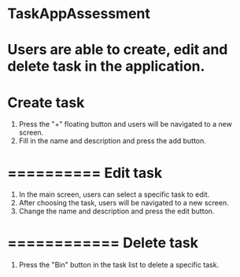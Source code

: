 # TaskAppAssessment
Users are able to create, edit and delete task in the application.
============
Create task
============
1. Press the "+" floating button and users will be navigated to a new screen.
2. Fill in the name and description and press the add button.

==========
Edit task
==========
1. In the main screen, users can select a specific task to edit.
2. After choosing the task, users will be navigated to a new screen.
3. Change the name and description and press the edit button.

============
Delete task
============
1. Press the "Bin" button in the task list to delete a specific task.
